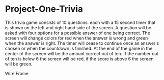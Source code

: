 # Project-One-Trivia

This trivia game consists of 10 questions. each with a 15 second timer that is shown on the left and right hand side of the screen. A question will be asked with four options for a possible answer of one being correct. The screen will change colors for red when the answer is wrong and green when the answer is right. The timer will cease to continue once an answer s chosen or when the countdown is finished. At the end of the game in the center of the screen will be the amount correct out of ten. If the number out of ten is below 6 the screen will be red, if the score is above 6 the screen will be green.

Wire Frame

